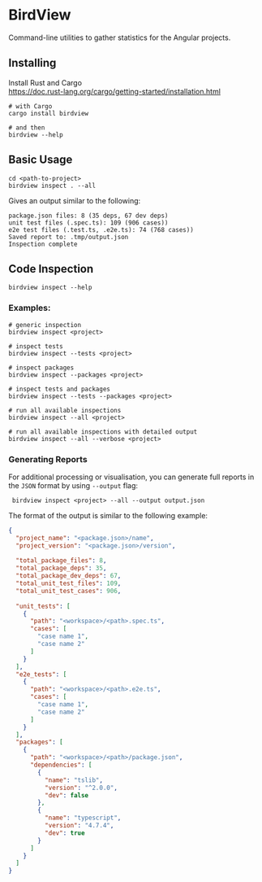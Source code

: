 # BirdView

Command-line utilities to gather statistics for the Angular projects.

## Installing

Install Rust and Cargo  
https://doc.rust-lang.org/cargo/getting-started/installation.html

```shell
# with Cargo
cargo install birdview

# and then
birdview --help
```

## Basic Usage

```shell
cd <path-to-project>
birdview inspect . --all
```

Gives an output similar to the following:

```text
package.json files: 8 (35 deps, 67 dev deps)
unit test files (.spec.ts): 109 (906 cases))
e2e test files (.test.ts, .e2e.ts): 74 (768 cases))
Saved report to: .tmp/output.json
Inspection complete
```

## Code Inspection

```shell
birdview inspect --help
```

### Examples:

```shell
# generic inspection
birdview inspect <project>

# inspect tests
birdview inspect --tests <project>

# inspect packages
birdview inspect --packages <project>

# inspect tests and packages
birdview inspect --tests --packages <project>

# run all available inspections
birdview inspect --all <project>

# run all available inspections with detailed output
birdview inspect --all --verbose <project>
```

### Generating Reports

For additional processing or visualisation, you can generate full reports in the `JSON` format by using `--output` flag:

```shell
 birdview inspect <project> --all --output output.json
```

The format of the output is similar to the following example:

```json
{
  "project_name": "<package.json>/name",
  "project_version": "<package.json>/version",
  
  "total_package_files": 8,
  "total_package_deps": 35,
  "total_package_dev_deps": 67,
  "total_unit_test_files": 109,
  "total_unit_test_cases": 906,
  
  "unit_tests": [
    {
      "path": "<workspace>/<path>.spec.ts",
      "cases": [
        "case name 1",
        "case name 2"
      ]
    }
  ],
  "e2e_tests": [
    {
      "path": "<workspace>/<path>.e2e.ts",
      "cases": [
        "case name 1",
        "case name 2"
      ]
    }
  ],
  "packages": [
    {
      "path": "<workspace>/<path>/package.json",
      "dependencies": [
        {
          "name": "tslib",
          "version": "^2.0.0",
          "dev": false
        },
        {
          "name": "typescript",
          "version": "4.7.4",
          "dev": true
        }
      ]
    }
  ]
}
```
